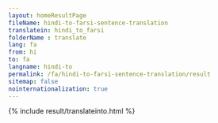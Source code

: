 ```yaml
---
layout: homeResultPage
fileName: hindi-to-farsi-sentence-translation
translatein: hindi_to_farsi
folderName : translate
lang: fa
from: hi
to: fa
langname: hindi-to
permalink: /fa/hindi-to-farsi-sentence-translation/result
sitemap: false
nointernationalization: true
---
```

{% include result/translateinto.html %}

<script src="/js/result/translation.js" data-foldername="{{page.folderName}}" data-lang="{{page.lang}}"></script>

